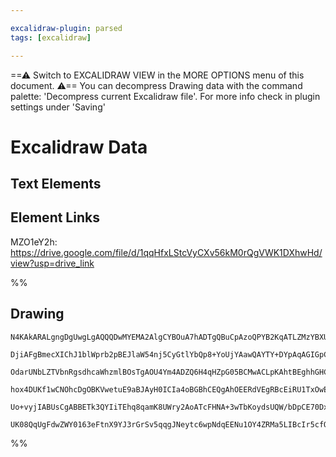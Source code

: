 ```yaml
---

excalidraw-plugin: parsed
tags: [excalidraw]

---
```

==⚠  Switch to EXCALIDRAW VIEW in the MORE OPTIONS menu of this document. ⚠== You can decompress Drawing data with the command palette: 'Decompress current Excalidraw file'. For more info check in plugin settings under 'Saving'


# Excalidraw Data
## Text Elements
## Element Links
MZO1eY2h: https://drive.google.com/file/d/1qqHfxLStcVyCXv56kM0rQgVWK1DXhwHd/view?usp=drive_link

%%
## Drawing
```compressed-json
N4KAkARALgngDgUwgLgAQQQDwMYEMA2AlgCYBOuA7hADTgQBuCpAzoQPYB2KqATLZMzYBXUtiRoIACyhQ4zZAHoFAc0JRJQgEYA6bGwC2CgF7N6hbEcK4OCtptbErHALRY8RMpWdx8Q1TdIEfARcZgRmBShcZQUebQBWbQBGGjoghH0EDihmbgBtcDBQMBKIEm4IAFkALQB5JIQATR5JVJLIWEQKjM0EYmJcTWC20sxuZ3j4gAZtAHZ4/lKYcaSA

DjiAFgBmecXIChJ1blWprb2pBEJlaW54nj5CyGtlYbQp8+YoUjYAawQAYTY+DYpAqAGIGpCkOdNLhsD9lN8hBxiIDgaCJF9rMw4LhAtkRpAAGaEfD4ADKsFe6EEHkJEE+3z+AHVDq00A92gyvr8EJSYNSGUDyuckdcOOFcmgkuc2LjsGpltKpu9HhBEcI4ABJYhS1B5AC65yJ5EyOu4HCEZPOhBRWAquCm9KRKIlzD1xS5nXEqC2jwAvh8EH1uAB

OdarUNbLZTVbnRgsdhcaWhzmlBOsTgAOU4Ym4ADZQ6H4qHZpG05BCMwACLpKAhtBEghhGHCFEAUWCmWyest1rVQjgA3rxG4SVmPFW6x4G3zayn5yIHB+FWksnkSjIhEY2mUbDYLwQugMChJwQUxAUSS1PCSP2rE4AEtWABr5+gAKwoABlHwBHABxcxJGrD8jAAfQ2bBNEA7wFDMBAKAAfiEHEAF4t0YcClxXRc2HhBtUCbfAWzVZh3B9Ap2jAGVH

hox4DUKf1wCNOhcDgOBKVwetuE9aBJAyH0ICIa4oBGBhCEQgAhOEERdVEgRBcEiRU1TxOwER8SgLV630SkmQBRSMXQCEEChdTNKybTdJk+ENWRBT0QqLEOBxPErIs0gtJ0jIADFSQpKkhNpEVCggDSvKsny9J5Fk2W4NNwss7Jov03l+UFELR0WJLIpS3SACVhHFSUxxyiLvN02p5UVMcVXK5LrL8zgoF83B9FJJVUAWMKKqi3TfJa8lCCMH0eFV

Uo+vyjIABUsCgABBETk3QYIiTEhq8qamK8UWry2AoATcFHNA+3wTbKoydsUQW/bDpCE70Dxb4qAu/qMlul6ZvgIT5PE8jvjJF8w1mDZtB4HrSgBoF8EaAt4nzBJ8whnKjH3fReLVegCCEH0kiYt7pv0IqHLdPUID+nLERIYbRoSibIGp4hKQQOBbip0gSEqNhiAQa7BmCR7iNI0ombRJS0E9SApKBR6KeUWEAApb1maheHHNWVbVmZ4gASnpAqEG

UK08QqUgFdwZWY0163eFtnX9YJ3rGrSv5qqgJNeytc6wpNdqEENu1OY4ZRMa5LIBcIr5cfObAiDZtBo4Qc4OH97gk9lIQoCXH0k6d0o7A/BBsByclU7gbnef5oZCOF5OwrhD3GBm/d8DD0pvQqMJghLpN6Q0z4DG+rpTu9vCCKF5t665fBQkW3vm9bi1vaY8BAzoM9wl45j/SAA=
```
%%